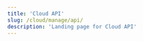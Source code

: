 ```yaml
---
title: 'Cloud API'
slug: /cloud/manage/api/
description: 'Landing page for Cloud API'
---
```


<!-- The table on this page is autogenerated by the script at https://github.com/ClickHouse/clickhouse-docs/blob/main/scripts/autogenerate-table-of-contents.sh
if you've spotted an error or want to change something, please edit the YAML
frontmatter of the files themselves.
-->

